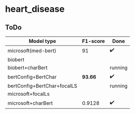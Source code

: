 # heart_disease
## ToDo



Model type| F1-score |Done
------------ | ------------- |-----------|
microsoft(med-bert)|91|✔️|
biobert ||
biobert+charBert ||running
bertConfig+BertChar|**93.66**| ✔️
bertConfig+BertChar+focalLS|| running
microsoft+focalLs||
microsoft+charBert|0.9128|✔️
